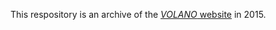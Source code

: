 This respository is an archive of the [*VOLANO* website](https://jgneff.github.io/www-volano-legacy/) in 2015.
